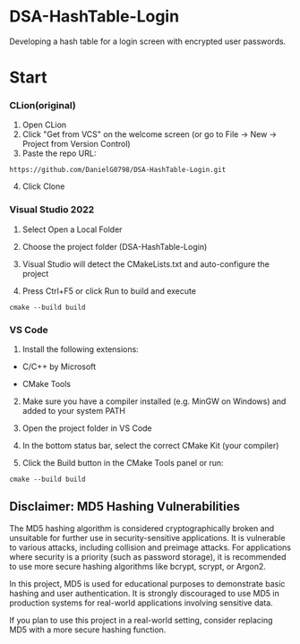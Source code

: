 # DSA-HashTable-Login

Developing a hash table for a login screen with encrypted user passwords.

# Start
### CLion(original)
1. Open CLion
2. Click "Get from VCS" on the welcome screen (or go to File -> New -> Project from Version Control)
3. Paste the repo URL:
```
https://github.com/DanielG0798/DSA-HashTable-Login.git
```
4. Click Clone

### Visual Studio 2022

1. Select Open a Local Folder

2. Choose the project folder (DSA-HashTable-Login)

3. Visual Studio will detect the CMakeLists.txt and auto-configure the project

4. Press Ctrl+F5 or click Run to build and execute
```
cmake --build build
```

### VS Code

1. Install the following extensions:

  - C/C++ by Microsoft

  - CMake Tools

2. Make sure you have a compiler installed (e.g. MinGW on Windows) and added to your system PATH

3. Open the project folder in VS Code

4. In the bottom status bar, select the correct CMake Kit (your compiler)

5. Click the Build button in the CMake Tools panel or run:
```
cmake --build build
```

## Disclaimer: MD5 Hashing Vulnerabilities
The MD5 hashing algorithm is considered cryptographically broken and unsuitable for further use in security-sensitive applications. It is vulnerable to various attacks, including collision and preimage attacks. For applications where security is a priority (such as password storage), it is recommended to use more secure hashing algorithms like bcrypt, scrypt, or Argon2.

In this project, MD5 is used for educational purposes to demonstrate basic hashing and user authentication. It is strongly discouraged to use MD5 in production systems for real-world applications involving sensitive data.

If you plan to use this project in a real-world setting, consider replacing MD5 with a more secure hashing function.
